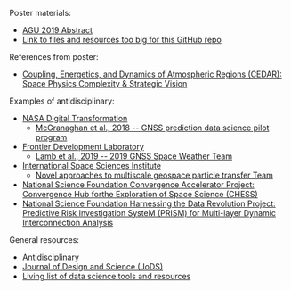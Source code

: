 

Poster materials:
- [AGU 2019 Abstract](https://tinyurl.com/McGranaghan-AGUposter1) 
- [Link to files and resources too big for this GitHub repo](https://drive.google.com/open?id=1S1abjdyXNI1yj8Mb7-6bdXE9hAQ95rQu)

References from poster:
- [Coupling, Energetics, and Dynamics of Atmospheric Regions (CEDAR): Space Physics Complexity & Strategic Vision](https://cedarweb.vsp.ucar.edu/wiki/index.php/Community:CEDAR_Strategic_Plan)

Examples of antidisciplinary:
- [NASA Digital Transformation](https://www.nasa.gov/offices/oct/what-is-digital-transformation-and-why-is-nasa-doing-it.html)
    - [McGranaghan et al., 2018 -- GNSS prediction data science pilot program](https://agupubs.onlinelibrary.wiley.com/doi/epdf/10.1029/2018SW002018)
- [Frontier Development Laboratory](https://frontierdevelopmentlab.org/)
    - [Lamb et al., 2019 -- 2019 GNSS Space Weather Team](https://arxiv.org/abs/1910.03085)
- [International Space Sciences Institute](http://www.issibern.ch/)
    - [Novel approaches to multiscale geospace particle transfer Team](http://www.issibern.ch/teams/multigeopartransfer/)
- [National Science Foundation Convergence Accelerator Project: Convergence Hub forthe Exploration of Space Science (CHESS)](https://www.nsf.gov/od/oia/convergence-accelerator/Award%20Listings/Track%20A%20Abstracts/A-7152-McGranaghan-ASTRA.pdf)
- [National Science Foundation Harnessing the Data Revolution Project: Predictive Risk Investigation SysteM (PRISM) for Multi-layer Dynamic Interconnection Analysis](https://www.nsf.gov/awardsearch/showAward?AWD_ID=1940208)
    
General resources:
- [Antidisciplinary](https://joi.ito.com/weblog/2014/10/02/antidisciplinar.html)
- [Journal of Design and Science (JoDS)](https://jods.mitpress.mit.edu/)
- [Living list of data science tools and resources](https://github.com/rmcgranaghan/data_science_tools_and_resources/wiki/Links)


